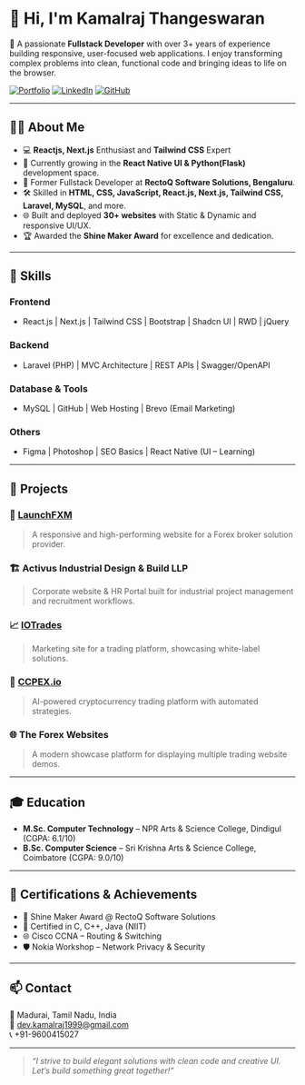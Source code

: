 # 👋 Hi, I'm Kamalraj Thangeswaran

🚀 A passionate **Fullstack Developer** with over 3+ years of experience building responsive, user-focused web applications. I enjoy transforming complex problems into clean, functional code and bringing ideas to life on the browser.

[![Portfolio](https://img.shields.io/badge/Portfolio-kamalrajportfolio.vercel.app-blue?style=flat-square)](https://kamalrajportfolio.vercel.app/)
[![LinkedIn](https://img.shields.io/badge/LinkedIn-kamalraj--thangeswaran-blue?style=flat-square&logo=linkedin)](https://www.linkedin.com/in/kamalraj-thangeswaran-467019211/)
[![GitHub](https://img.shields.io/badge/GitHub-kamalrajtz-181717?style=flat-square&logo=github)](https://github.com/kamalrajtz)

---

## 🧑‍💻 About Me
- 💻 **Reactjs, Next.js** Enthusiast and **Tailwind CSS** Expert
- 🌱 Currently growing in the **React Native UI & Python(Flask)** development space.
- 💼 Former Fullstack Developer at **RectoQ Software Solutions, Bengaluru**.
- 🛠️ Skilled in **HTML, CSS, JavaScript, React.js, Next.js, Tailwind CSS, Laravel, MySQL**, and more.
- 🌐 Built and deployed **30+ websites** with Static & Dynamic and responsive UI/UX.
- 🏆 Awarded the **Shine Maker Award** for excellence and dedication.

---

## 🧠 Skills

### Frontend
- React.js | Next.js | Tailwind CSS | Bootstrap | Shadcn UI | RWD | jQuery

### Backend
- Laravel (PHP) | MVC Architecture | REST APIs | Swagger/OpenAPI

### Database & Tools
- MySQL | GitHub | Web Hosting | Brevo (Email Marketing)

### Others
- Figma | Photoshop | SEO Basics | React Native (UI – Learning)

---

## 📌 Projects

### 🚀 [LaunchFXM](https://launchfxm.com/)
> A responsive and high-performing website for a Forex broker solution provider.

### 🏗️ Activus Industrial Design & Build LLP
> Corporate website & HR Portal built for industrial project management and recruitment workflows.

### 📈 [IOTrades](https://iotrades.io/)
> Marketing site for a trading platform, showcasing white-label solutions.

### 🤖 [CCPEX.io](https://ccpex.io/)
> AI-powered cryptocurrency trading platform with automated strategies.

### 🌐 The Forex Websites
> A modern showcase platform for displaying multiple trading website demos.

---

## 🎓 Education

- **M.Sc. Computer Technology** – NPR Arts & Science College, Dindigul (CGPA: 6.1/10)
- **B.Sc. Computer Science** – Sri Krishna Arts & Science College, Coimbatore (CGPA: 9.0/10)

---

## 🏅 Certifications & Achievements

- 🥇 Shine Maker Award @ RectoQ Software Solutions
- 📜 Certified in C, C++, Java (NIIT)
- 🌐 Cisco CCNA – Routing & Switching
- 🛡️ Nokia Workshop – Network Privacy & Security

---

## 📫 Contact

📍 Madurai, Tamil Nadu, India  
📧 dev.kamalraj1999@gmail.com  
📞 +91-9600415027  

---

> *“I strive to build elegant solutions with clean code and creative UI. Let’s build something great together!”*
